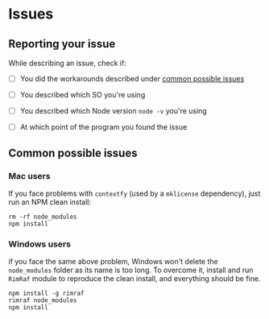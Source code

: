 # Issues

## Reporting your issue

While describing an issue, check if:

- [ ] You did the workarounds described under [common possible issues](#common-possible-issues)
- [ ] You described which SO you're using
- [ ] You described which Node version `node -v` you're using
- [ ] At which point of the program you found the issue


## Common possible issues

### Mac users

If you face problems with `contextfy` (used by a `mklicense` dependency), just run an NPM clean install:

```
rm -rf node_modules
npm install
```

### Windows users

if you face the same above problem, Windows won't delete the `node_modules` folder as its name is too long. To overcome it, install and run `RimRaf` module to reproduce the clean install, and everything should be fine.

```
npm install -g rimraf
rimraf node_modules
npm install
```
